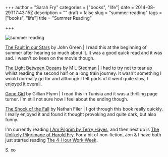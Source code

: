 +++
author = "Sarah Fry"
categories = ["books", "life"]
date = 2014-08-29T17:43:15Z
description = ""
draft = false
slug = "summer-reading"
tags = ["books", "life"]
title = "Summer Reading"

+++


![summer reading](/content/images/2014/Aug/IMG_2046-copy.jpg)

[The Fault in our Stars](http://www.amazon.co.uk/Fault-Our-Stars-John-Green/dp/0141345659/) by John Green | I read this at the beginning of summer after hearing so much about it. It was a good quick read and it was sad. I wasn't so keen on the movie though.

[The Light Between Oceans](http://www.amazon.co.uk/The-Light-Between-Oceans-Stedman/dp/0552778478/) by M L Stedman | I had to try not to tear up whilst reading the second half on a long train journey. It wasn't something I would normally go for and although I felt parts of it went quite slow, I enjoyed it overall.

[Gone Girl](http://www.amazon.co.uk/Gone-Girl-Gillian-Flynn/dp/0753827662/) by Gillian Flynn | I read this in Tunisia and it was a thrilling page turner. I'm still not sure how I feel about the ending though.

[The Shock of the Fall](http://www.amazon.co.uk/gp/product/000749145X/) by Nathan Filer | I got through this book really quickly. I really enjoyed it and found it thought provoking and quite dark, but also funny.

I'm currently reading [I Am Pilgrim by Terry Hayes](http://www.amazon.co.uk/I-Am-Pilgrim-Terry-Hayes/dp/0552160962/), and then next up is [The Unlikely Pilgrimage of Harold Fry](http://www.amazon.co.uk/Unlikely-Pilgrimage-Harold-Fry/dp/0552778095/). For a bit of non-fiction, Jon & I have both just started reading [The 4-Hour Work Week](http://www.amazon.co.uk/The-4-Hour-Work-Week-Anywhere/dp/0091929113/).

S. xo

